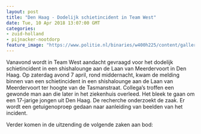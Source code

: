 ```yaml
---
layout: post
title: "Den Haag - Dodelijk schietincident in Team West"
date: Tue, 10 Apr 2018 13:07:00 GMT
categories: 
- zuid-holland 
- pijnacker-nootdorp 
feature_image: "https://www.politie.nl/binaries/w400h225/content/gallery/politie/nieuws/2017/augustus/06-dh/esther-in-studio-met-watermerk.jpg"
---
```


Vanavond wordt in Team West aandacht gevraagd voor het dodelijk schietincident in een shishalounge aan de Laan van Meerdervoort in Den Haag.
Op zaterdag avond 7 april, rond middernacht, kwam de melding binnen van een schietincident  in een shishalounge aan de Laan van Meerdervoort ter hoogte van de Tasmanstraat. Collega’s troffen een gewonde man aan die later in het ziekenhuis overleed. Het bleek te gaan om een 17-jarige jongen uit Den Haag. De recherche onderzoekt de zaak. Er wordt een getuigenoproep gedaan naar aanleiding van beelden van het incident.

Verder komen in de uitzending de volgende zaken aan bod:
